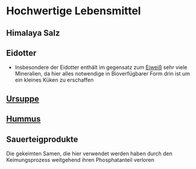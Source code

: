 # Hochwertige Lebensmittel
## Himalaya Salz
## Eidotter
- Insbesondere der Eidotter enthält im gegensatz zum [Eiweiß](Mittelwertige%20Lebensmittel.md#Eiweiß) sehr viele Mineralien, da hier alles notwendige in Bioverfügbarer Form drin ist um ein kleines Küken zu erschaffen
## [Ursuppe](../../Rezepte/Ursuppe.md)

## [Hummus](../../Rezepte/Hummus.md)

## Sauerteigprodukte
Die gekeimten Samen, die hier verwendet werden haben durch den Keimungsprozess weitgehend ihren Phosphatanteil verloren